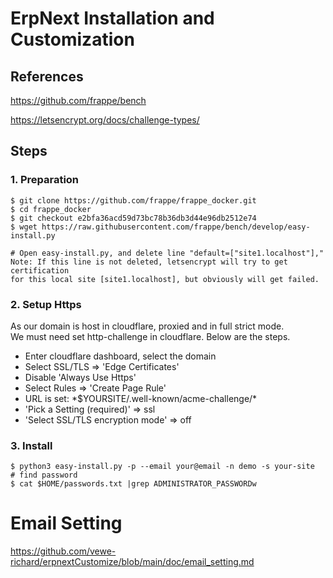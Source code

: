 # ErpNext Installation and Customization

## References
https://github.com/frappe/bench

https://letsencrypt.org/docs/challenge-types/

## Steps
### 1. Preparation 
```
$ git clone https://github.com/frappe/frappe_docker.git
$ cd frappe_docker
$ git checkout e2bfa36acd59d73bc78b36db3d44e96db2512e74
$ wget https://raw.githubusercontent.com/frappe/bench/develop/easy-install.py

# Open easy-install.py, and delete line "default=["site1.localhost"],"
Note: If this line is not deleted, letsencrypt will try to get certification   
for this local site [site1.localhost], but obviously will get failed.
```

### 2. Setup Https
As our domain is host in cloudflare, proxied and in full strict mode.  
We must need set http-challenge in cloudflare. Below are the steps.
* Enter cloudflare dashboard, select the domain
* Select SSL/TLS => 'Edge Certificates'
* Disable 'Always Use Https'
* Select Rules => 'Create Page Rule'
* URL is set:  \*$YOURSITE/.well-known/acme-challenge/\*
* 'Pick a Setting (required)' => ssl
* 'Select SSL/TLS encryption mode' => off

### 3. Install
```
$ python3 easy-install.py -p --email your@email -n demo -s your-site
# find password
$ cat $HOME/passwords.txt |grep ADMINISTRATOR_PASSWORDw
```

# Email Setting
https://github.com/vewe-richard/erpnextCustomize/blob/main/doc/email_setting.md


